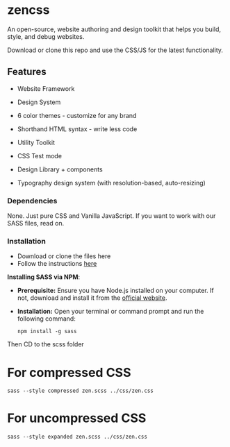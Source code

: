 
# zencss

An open-source, website authoring and design toolkit that helps you build, style, and debug websites.

Download or clone this repo and use the CSS/JS for the latest functionality. 

## Features

- Website Framework

- Design System 

- 6 color themes - customize for any brand

- Shorthand HTML syntax - write less code

- Utility Toolkit 

- CSS Test mode

- Design Library + components

- Typography design system (with resolution-based, auto-resizing)


### Dependencies

None. Just pure CSS and Vanilla JavaScript. If you want to work with our SASS files, read on.

  
### Installation

- Download or clone the files here
- Follow the instructions [here](https://zencss.com/docs/index.html#setup)

  
 **Installing SASS via NPM**:

-   **Prerequisite:** Ensure you have Node.js installed on your computer. If not, download and install it from the [official website](https://nodejs.org/).

-   **Installation:** Open your terminal or command prompt and run the following command:
        
    `npm install -g sass`

Then CD to the scss folder

# For compressed CSS

`sass --style compressed zen.scss ../css/zen.css`


# For uncompressed CSS

`sass --style expanded zen.scss ../css/zen.css`